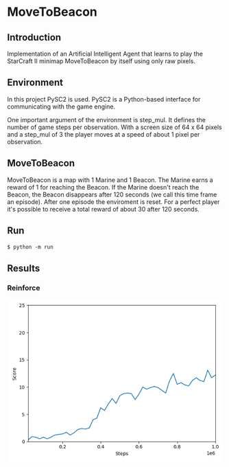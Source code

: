 # MoveToBeacon

## Introduction
Implementation of an Artificial Intelligent Agent that learns to play
the StarCraft II minimap MoveToBeacon by itself using only raw pixels.

## Environment
In this project PySC2 is used. PySC2 is a Python-based interface for communicating with the game engine.

One important argument of the environment is step_mul. It defines the number of game steps 
per observation. With a screen size of 64 x 64 pixels and a step_mul of 
3 the player moves at a speed of about 1 pixel per observation.

## MoveToBeacon
MoveToBeacon is a map with 1 Marine and 1 Beacon. The Marine earns a reward of 1 for reaching the Beacon. If the Marine doesn't 
reach the Beacon, the Beacon disappears after 120 seconds 
(we call this time frame an episode). After one episode the enviroment 
is reset. For a perfect player it's possible to receive a total reward of 
about 30 after 120 seconds.

## Run
```shell
$ python -m run
```

## Results
### Reinforce
![](images/summary_reinforce_fc.png)

